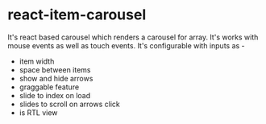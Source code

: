 # react-item-carousel

It's react based carousel which renders a carousel for array. It's works with mouse events as well as touch events. It's configurable with inputs as - 

- item width
- space between items
- show and hide arrows
- graggable feature
- slide to index on load
- slides to scroll on arrows click
- is RTL view
